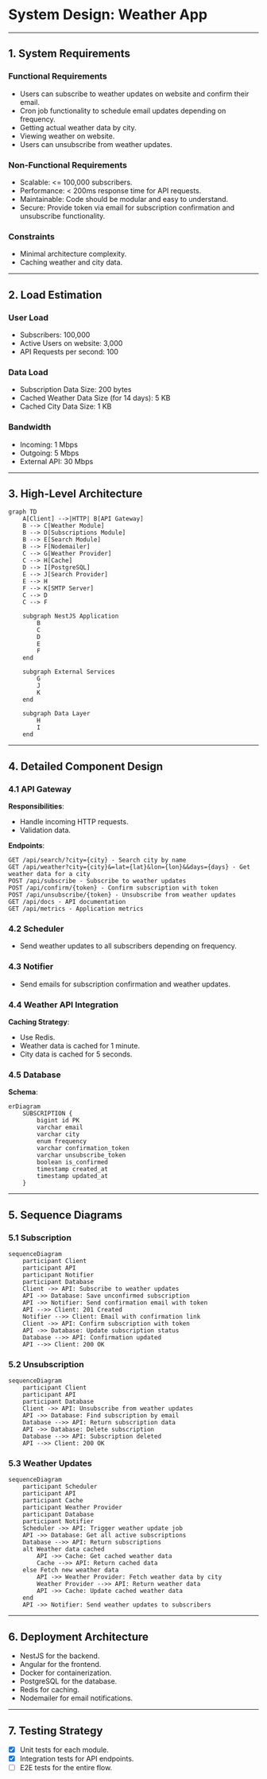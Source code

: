 # System Design: Weather App

---

## 1. System Requirements

### Functional Requirements

- Users can subscribe to weather updates on website and confirm their email.
- Cron job functionality to schedule email updates depending on frequency.
- Getting actual weather data by city.
- Viewing weather on website.
- Users can unsubscribe from weather updates.

### Non-Functional Requirements

- Scalable: <= 100,000 subscribers.
- Performance: < 200ms response time for API requests.
- Maintainable: Code should be modular and easy to understand.
- Secure: Provide token via email for subscription confirmation and unsubscribe functionality.

### Constraints

- Minimal architecture complexity.
- Caching weather and city data.

---

## 2. Load Estimation

### User Load

- Subscribers: 100,000
- Active Users on website: 3,000
- API Requests per second: 100

### Data Load

- Subscription Data Size: 200 bytes
- Cached Weather Data Size (for 14 days): 5 KB
- Cached City Data Size: 1 KB

### Bandwidth

- Incoming: 1 Mbps
- Outgoing: 5 Mbps
- External API: 30 Mbps

---

## 3. High-Level Architecture

```mermaid
graph TD
    A[Client] -->|HTTP| B[API Gateway]
    B --> C[Weather Module]
    B --> D[Subscriptions Module]
    B --> E[Search Module]
    B --> F[Nodemailer]
    C --> G[Weather Provider]
    C --> H[Cache]
    D --> I[PostgreSQL]
    E --> J[Search Provider]
    E --> H
    F --> K[SMTP Server]
    C --> D
    C --> F

    subgraph NestJS Application
        B
        C
        D
        E
        F
    end

    subgraph External Services
        G
        J
        K
    end

    subgraph Data Layer
        H
        I
    end
```

---

## 4. Detailed Component Design

### 4.1 API Gateway

**Responsibilities**:

- Handle incoming HTTP requests.
- Validation data.

**Endpoints**:

```
GET /api/search/?city={city} - Search city by name
GET /api/weather?city={city}&=lat={lat}&lon={lon}&&days={days} - Get weather data for a city
POST /api/subscribe - Subscribe to weather updates
POST /api/confirm/{token} - Confirm subscription with token
POST /api/unsubscribe/{token} - Unsubscribe from weather updates
GET /api/docs - API documentation
GET /api/metrics - Application metrics
```

### 4.2 Scheduler

- Send weather updates to all subscribers depending on frequency.

### 4.3 Notifier

- Send emails for subscription confirmation and weather updates.

### 4.4 Weather API Integration

**Caching Strategy**:

- Use Redis.
- Weather data is cached for 1 minute.
- City data is cached for 5 seconds.

### 4.5 Database

**Schema**:

```mermaid
erDiagram
    SUBSCRIPTION {
        bigint id PK
        varchar email
        varchar city
        enum frequency
        varchar confirmation_token
        varchar unsubscribe_token
        boolean is_confirmed
        timestamp created_at
        timestamp updated_at
    }
```

---

## 5. Sequence Diagrams

### 5.1 Subscription

```mermaid
sequenceDiagram
    participant Client
    participant API
    participant Notifier
    participant Database
    Client ->> API: Subscribe to weather updates
    API ->> Database: Save unconfirmed subscription
    API ->> Notifier: Send confirmation email with token
    API -->> Client: 201 Created
    Notifier -->> Client: Email with confirmation link
    Client ->> API: Confirm subscription with token
    API ->> Database: Update subscription status
    Database -->> API: Confirmation updated
    API -->> Client: 200 OK
```

### 5.2 Unsubscription

```mermaid
sequenceDiagram
    participant Client
    participant API
    participant Database
    Client ->> API: Unsubscribe from weather updates
    API ->> Database: Find subscription by email
    Database -->> API: Return subscription data
    API ->> Database: Delete subscription
    Database -->> API: Subscription deleted
    API -->> Client: 200 OK
```

### 5.3 Weather Updates

```mermaid
sequenceDiagram
    participant Scheduler
    participant API
    participant Cache
    participant Weather Provider
    participant Database
    participant Notifier
    Scheduler ->> API: Trigger weather update job
    API ->> Database: Get all active subscriptions
    Database -->> API: Return subscriptions
    alt Weather data cached
        API ->> Cache: Get cached weather data
        Cache -->> API: Return cached data
    else Fetch new weather data
        API ->> Weather Provider: Fetch weather data by city
        Weather Provider -->> API: Return weather data
        API ->> Cache: Update cached weather data
    end
    API ->> Notifier: Send weather updates to subscribers
```

---

## 6. Deployment Architecture

- NestJS for the backend.
- Angular for the frontend.
- Docker for containerization.
- PostgreSQL for the database.
- Redis for caching.
- Nodemailer for email notifications.

---

## 7. Testing Strategy

- [x] Unit tests for each module.
- [x] Integration tests for API endpoints.
- [ ] E2E tests for the entire flow.